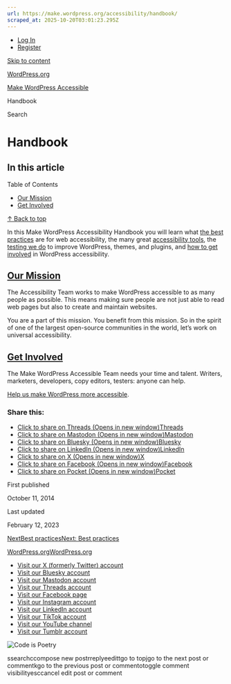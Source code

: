 ```yaml
---
url: https://make.wordpress.org/accessibility/handbook/
scraped_at: 2025-10-20T03:01:23.295Z
---
```


- [Log In](https://login.wordpress.org/?redirect_to=https%3A%2F%2Fmake.wordpress.org%2Faccessibility%2Fhandbook%2F&locale=en_US)
- [Register](https://login.wordpress.org/register?locale=en_US)

[Skip to content](https://make.wordpress.org/accessibility/handbook/#wp--skip-link--target)

[WordPress.org](https://wordpress.org/)

[Make WordPress Accessible](https://make.wordpress.org/accessibility)

Handbook

Search

# Handbook

## In this article

Table of Contents

- [Our Mission](https://make.wordpress.org/accessibility/handbook/#our-mission)
- [Get Involved](https://make.wordpress.org/accessibility/handbook/#get-involved)

[↑ Back to top](https://make.wordpress.org/accessibility/handbook/#wp--skip-link--target)

In this Make WordPress Accessibility Handbook you will learn what [the best practices](https://make.wordpress.org/accessibility/handbook/best-practices/) are for web accessibility, the many great [accessibility tools](https://make.wordpress.org/accessibility/handbook/which-tools-can-i-use/), the [testing we do](https://make.wordpress.org/accessibility/handbook/get-involved/audits-and-testing/) to improve WordPress, themes, and plugins, and [how to get involved](https://make.wordpress.org/accessibility/handbook/get-involved/) in WordPress accessibility.

## [Our Mission](https://make.wordpress.org/accessibility/handbook/\#our-mission)

The Accessibility Team works to make WordPress accessible to as many people as possible. This means making sure people are not just able to read web pages but also to create and maintain websites.

You are a part of this mission. You benefit from this mission. So in the spirit of one of the largest open-source communities in the world, let’s work on universal accessibility.

## [Get Involved](https://make.wordpress.org/accessibility/handbook/\#get-involved)

The Make WordPress Accessible Team needs your time and talent. Writers, marketers, developers, copy editors, testers: anyone can help.

[Help us make WordPress more accessible](https://make.wordpress.org/accessibility/get-involved/).

### Share this:

- [Click to share on Threads (Opens in new window)Threads](https://make.wordpress.org/accessibility/handbook/?share=threads&nb=1)
- [Click to share on Mastodon (Opens in new window)Mastodon](https://make.wordpress.org/accessibility/handbook/?share=mastodon&nb=1)
- [Click to share on Bluesky (Opens in new window)Bluesky](https://make.wordpress.org/accessibility/handbook/?share=bluesky&nb=1)
- [Click to share on LinkedIn (Opens in new window)LinkedIn](https://make.wordpress.org/accessibility/handbook/?share=linkedin&nb=1)
- [Click to share on X (Opens in new window)X](https://make.wordpress.org/accessibility/handbook/?share=x&nb=1)
- [Click to share on Facebook (Opens in new window)Facebook](https://make.wordpress.org/accessibility/handbook/?share=facebook&nb=1)
- [Click to share on Pocket (Opens in new window)Pocket](https://make.wordpress.org/accessibility/handbook/?share=pocket&nb=1)

First published

October 11, 2014

Last updated

February 12, 2023

[NextBest practicesNext: Best practices](https://make.wordpress.org/accessibility/handbook/best-practices/)

[WordPress.org](https://wordpress.org/)[WordPress.org](https://wordpress.org/)

- [Visit our X (formerly Twitter) account](https://www.x.com/WordPress)
- [Visit our Bluesky account](https://bsky.app/profile/wordpress.org)
- [Visit our Mastodon account](https://mastodon.world/@WordPress)
- [Visit our Threads account](https://www.threads.net/@wordpress)
- [Visit our Facebook page](https://www.facebook.com/WordPress/)
- [Visit our Instagram account](https://www.instagram.com/wordpress/)
- [Visit our LinkedIn account](https://www.linkedin.com/company/wordpress)
- [Visit our TikTok account](https://www.tiktok.com/@wordpress)
- [Visit our YouTube channel](https://www.youtube.com/wordpress)
- [Visit our Tumblr account](https://wordpress.tumblr.com/)

![Code is Poetry](https://s.w.org/style/images/code-is-poetry-for-dark-bg.svg)

ssearchccompose new postrreplyeedittgo to topjgo to the next post or commentkgo to the previous post or commentotoggle comment visibilityesccancel edit post or comment